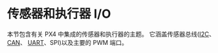 # 传感器和执行器 I/O

本节包含有关 PX4 中集成的传感器和执行器的主题。
它涵盖传感器总线([I2C](../sensor_bus/i2c_general.md)、 [CAN](../can/index.md)、 [UART](../uart/index.md)、SPI)以及主要的 PWM 端口。
